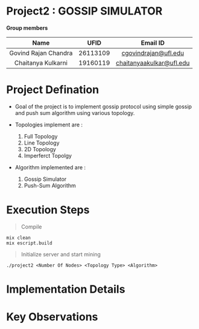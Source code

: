 # Project2 : GOSSIP SIMULATOR

**Group members**

| Name                 | UFID     | Email ID                 |
| :------------------: | :------: | :----------------------: |
| Govind Rajan Chandra | 26113109 | cgovindrajan@ufl.edu     |
| Chaitanya Kulkarni   | 19160119 | chaitanyaakulkar@ufl.edu |

# Project Defination

- Goal of the project is to implement gossip protocol using simple gossip and push sum algorithm using various topology.
- Topologies implement are : 
  1. Full Topology
  2. Line Topology
  3. 2D Topology
  4. Imperferct Topolgy

- Algorithm implemented are :
  1. Gossip Simulator
  2. Push-Sum Algorithm

# Execution Steps

> Compile

```
mix clean
mix escript.build
```
 
> Initialize server and start mining 

``` 
./project2 <Number Of Nodes> <Topology Type> <Algorithm>
```
  

# Implementation Details


# Key Observations






